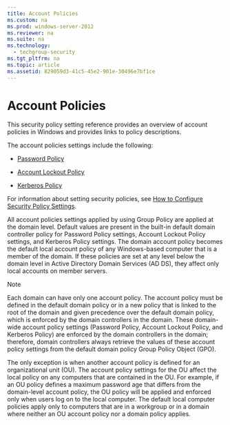 ```yaml
---
title: Account Policies
ms.custom: na
ms.prod: windows-server-2012
ms.reviewer: na
ms.suite: na
ms.technology: 
  - techgroup-security
ms.tgt_pltfrm: na
ms.topic: article
ms.assetid: 829059d3-41c5-45e2-901e-30496e7bf1ce
---
```

# Account Policies
This security policy setting reference provides an overview of account policies in Windows and provides links to policy descriptions.  
  
The account policies settings include the following:  
  
-   [Password Policy](../Topic/Password-Policy.md)  
  
-   [Account Lockout Policy](../Topic/Account-Lockout-Policy.md)  
  
-   [Kerberos Policy](../Topic/Kerberos-Policy.md)  
  
For information about setting security policies, see [How to Configure Security Policy Settings](https://technet.microsoft.com/library/dn135243.aspx).  
  
All account policies settings applied by using Group Policy are applied at the domain level. Default values are present in the built\-in default domain controller policy for Password Policy settings, Account Lockout Policy settings, and Kerberos Policy settings. The domain account policy becomes the default local account policy of any Windows\-based computer that is a member of the domain. If these policies are set at any level below the domain level in Active Directory Domain Services \(AD DS\), they affect only local accounts on member servers.  
  
> [!NOTE]  
> Each domain can have only one account policy. The account policy must be defined in the default domain policy or in a new policy that is linked to the root of the domain and given precedence over the default domain policy, which is enforced by the domain controllers in the domain. These domain\-wide account policy settings \(Password Policy, Account Lockout Policy, and Kerberos Policy\) are enforced by the domain controllers in the domain; therefore, domain controllers always retrieve the values of these account policy settings from the default domain policy Group Policy Object \(GPO\).  
  
The only exception is when another account policy is defined for an organizational unit \(OU\). The account policy settings for the OU affect the local policy on any computers that are contained in the OU. For example, if an OU policy defines a maximum password age that differs from the domain\-level account policy, the OU policy will be applied and enforced only when users log on to the local computer. The default local computer policies apply only to computers that are in a workgroup or in a domain where neither an OU account policy nor a domain policy applies.  
  
